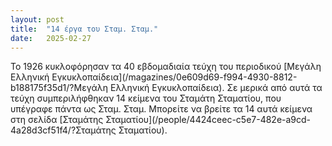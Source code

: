 ```yaml
---
layout: post
title:  "14 έργα του Σταμ. Σταμ."
date:   2025-02-27
---
```


Το 1926 κυκλοφόρησαν τα 40 εβδομαδιαία τεύχη του περιοδικού
[Μεγάλη Ελληνική Εγκυκλοπαίδεια](/magazines/0e609d69-f994-4930-8812-b188175f35d1/?Μεγάλη Ελληνική Εγκυκλοπαίδεια). Σε
μερικά από αυτά τα τεύχη συμπεριλήφθηκαν 14 κείμενα του Σταμάτη Σταματίου, που υπέγραφε πάντα ως Σταμ. Σταμ. Μπορείτε να
βρείτε τα 14 αυτά κείμενα στη σελίδα
[Σταμάτης Σταματίου](/people/4424ceec-c5e7-482e-a9cd-4a28d3cf51f4/?Σταμάτης Σταματίου).

<!-- more -->